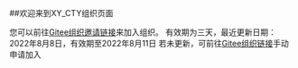 ##欢迎来到XY_CTY组织页面

您可以前往[Gitee组织邀请链接](https://gitee.com/organizations/xy-cty/invite?invite=c3662c3142189abe41833e07abe9160bb936aadd3a8fde850756d5e1c60ad2dbf6e6eb5dc8bf59507e42be1c09b9ee3b)来加入组织。
有效期为三天，最近更新日期：2022年8月8日，有效期至2022年8月11日
若未更新，可前往[Gitee组织链接](https://gitee.com/xy-cty)手动申请加入
